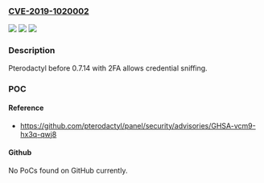 ### [CVE-2019-1020002](https://cve.mitre.org/cgi-bin/cvename.cgi?name=CVE-2019-1020002)
![](https://img.shields.io/static/v1?label=Product&message=Pterodactyl%20Panel&color=blue)
![](https://img.shields.io/static/v1?label=Version&message=%3C%200.7.14%20&color=brightgreen)
![](https://img.shields.io/static/v1?label=Vulnerability&message=credential%20sniffing&color=brightgreen)

### Description

Pterodactyl before 0.7.14 with 2FA allows credential sniffing.

### POC

#### Reference
- https://github.com/pterodactyl/panel/security/advisories/GHSA-vcm9-hx3q-qwj8

#### Github
No PoCs found on GitHub currently.

